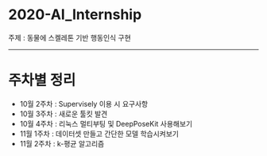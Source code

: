 # 2020-AI_Internship
주제 : 동물에 스켈레톤 기반 행동인식 구현

----------------------------------------------------------------------------
# 주차별 정리  
- 10월 2주차 : Supervisely 이용 시 요구사항  
- 10월 3주차 : 새로운 툴킷 발견 
- 10월 4주차 : 리눅스 멀티부팅 및 DeepPoseKit 사용해보기  
- 11월 1주차 : 데이터셋 만들고 간단한 모델 학습시켜보기
- 11월 2주차 : k-평균 알고리즘 
